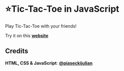 # ⭐Tic-Tac-Toe in JavaScript

Play Tic-Tac-Toe with your friends!

Try it on this **[website](https://piaseckijulian.github.io/Tic-Tac-Toe/)**

## Credits

**HTML, CSS & JavaScript**: **[@piaseckijulian](https://github.com/piaseckijulian)**
